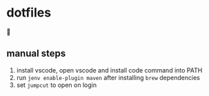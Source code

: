 # dotfiles

:information_desk_person:

## manual steps
1. install vscode, open vscode and install code command into PATH
1. run `jenv enable-plugin maven` after installing `brew` dependencies
1. set `jumpcut` to open on login
